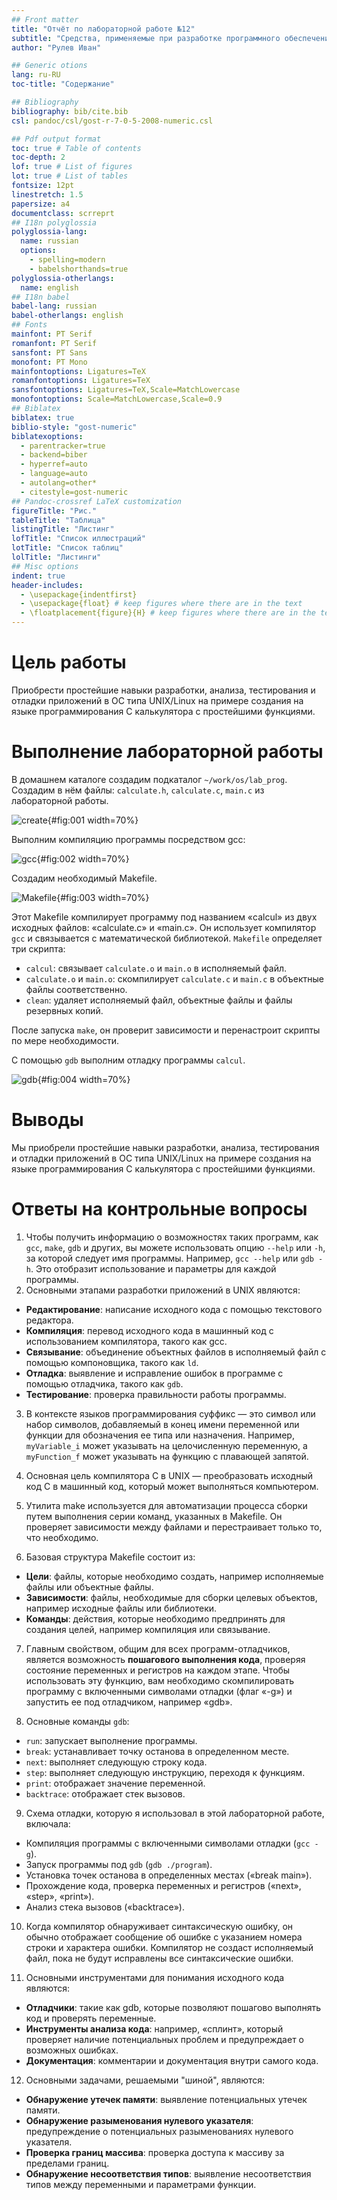 ```yaml
---
## Front matter
title: "Отчёт по лабораторной работе №12"
subtitle: "Средства, применяемые при разработке программного обеспечения в ОС типа UNIX/Linux"
author: "Рулев Иван"

## Generic otions
lang: ru-RU
toc-title: "Содержание"

## Bibliography
bibliography: bib/cite.bib
csl: pandoc/csl/gost-r-7-0-5-2008-numeric.csl

## Pdf output format
toc: true # Table of contents
toc-depth: 2
lof: true # List of figures
lot: true # List of tables
fontsize: 12pt
linestretch: 1.5
papersize: a4
documentclass: scrreprt
## I18n polyglossia
polyglossia-lang:
  name: russian
  options:
	- spelling=modern
	- babelshorthands=true
polyglossia-otherlangs:
  name: english
## I18n babel
babel-lang: russian
babel-otherlangs: english
## Fonts
mainfont: PT Serif
romanfont: PT Serif
sansfont: PT Sans
monofont: PT Mono
mainfontoptions: Ligatures=TeX
romanfontoptions: Ligatures=TeX
sansfontoptions: Ligatures=TeX,Scale=MatchLowercase
monofontoptions: Scale=MatchLowercase,Scale=0.9
## Biblatex
biblatex: true
biblio-style: "gost-numeric"
biblatexoptions:
  - parentracker=true
  - backend=biber
  - hyperref=auto
  - language=auto
  - autolang=other*
  - citestyle=gost-numeric
## Pandoc-crossref LaTeX customization
figureTitle: "Рис."
tableTitle: "Таблица"
listingTitle: "Листинг"
lofTitle: "Список иллюстраций"
lotTitle: "Список таблиц"
lolTitle: "Листинги"
## Misc options
indent: true
header-includes:
  - \usepackage{indentfirst}
  - \usepackage{float} # keep figures where there are in the text
  - \floatplacement{figure}{H} # keep figures where there are in the text
---
```


# Цель работы

Приобрести простейшие навыки разработки, анализа, тестирования и отладки приложений в ОС типа UNIX/Linux на примере создания на языке программирования С калькулятора с простейшими функциями.

# Выполнение лабораторной работы


В домашнем каталоге создадим подкаталог `~/work/os/lab_prog`. Создадим в нём файлы: `calculate.h`, `calculate.c`, `main.c` из лабораторной работы.

![create](image/1.PNG){#fig:001 width=70%}

Выполним компиляцию программы посредством gcc:

![gcc](image/2.PNG){#fig:002 width=70%}

Создадим необходимый Makefile.

![Makefile](image/3.PNG){#fig:003 width=70%}

Этот Makefile компилирует программу под названием «calcul» из двух исходных файлов: «calculate.c» и «main.c». Он использует компилятор `gcc` и связывается с математической библиотекой. `Makefile` определяет три скрипта:

- `calcul`: связывает `calculate.o` и `main.o` в исполняемый файл.
- `calculate.o` и `main.o`: скомпилирует `calculate.c` и `main.c` в объектные файлы соответственно.
- `clean`: удаляет исполняемый файл, объектные файлы и файлы резервных копий.

После запуска `make`, он проверит зависимости и перенастроит скрипты по мере необходимости.

С помощью `gdb` выполним отладку программы `calcul`.

![gdb](image/4.PNG){#fig:004 width=70%}

# Выводы

Мы приобрели простейшие навыки разработки, анализа, тестирования и отладки приложений в ОС типа UNIX/Linux на примере создания на языке программирования С калькулятора с простейшими функциями.

# Ответы на контрольные вопросы

1. Чтобы получить информацию о возможностях таких программ, как `gcc`, `make`, `gdb` и других, вы можете использовать опцию `--help` или `-h`, за которой следует имя программы. Например, `gcc --help` или `gdb -h`. Это отобразит использование и параметры для каждой программы.
2. Основными этапами разработки приложений в UNIX являются:

- **Редактирование**: написание исходного кода с помощью текстового редактора.
- **Компиляция**: перевод исходного кода в машинный код с использованием компилятора, такого как gcc.
- **Связывание**: объединение объектных файлов в исполняемый файл с помощью компоновщика, такого как `ld`.
- **Отладка**: выявление и исправление ошибок в программе с помощью отладчика, такого как `gdb`.
- **Тестирование**: проверка правильности работы программы.

3. В контексте языков программирования суффикс — это символ или набор символов, добавляемый в конец имени переменной или функции для обозначения ее типа или назначения. Например, `myVariable_i` может указывать на целочисленную переменную, а `myFunction_f` может указывать на функцию с плавающей запятой.

4. Основная цель компилятора C в UNIX — преобразовать исходный код C в машинный код, который может выполняться компьютером.

5. Утилита make используется для автоматизации процесса сборки путем выполнения серии команд, указанных в Makefile. Он проверяет зависимости между файлами и перестраивает только то, что необходимо.

6. Базовая структура Makefile состоит из:

- **Цели**: файлы, которые необходимо создать, например исполняемые файлы или объектные файлы.
- **Зависимости**: файлы, необходимые для сборки целевых объектов, например исходные файлы или библиотеки.
- **Команды**: действия, которые необходимо предпринять для создания целей, например компиляция или связывание.

7. Главным свойством, общим для всех программ-отладчиков, является возможность **пошагового выполнения кода**, проверяя состояние переменных и регистров на каждом этапе. Чтобы использовать эту функцию, вам необходимо скомпилировать программу с включенными символами отладки (флаг «-g») и запустить ее под отладчиком, например «gdb».

8. Основные команды `gdb`:

- `run`: запускает выполнение программы.
- `break`: устанавливает точку останова в определенном месте.
- `next`: выполняет следующую строку кода.
- `step`: выполняет следующую инструкцию, переходя к функциям.
- `print`: отображает значение переменной.
- `backtrace`: отображает стек вызовов.

9. Схема отладки, которую я использовал в этой лабораторной работе, включала:

- Компиляция программы с включенными символами отладки (`gcc -g`).
- Запуск программы под `gdb` (`gdb ./program`).
- Установка точек останова в определенных местах («break main»).
- Прохождение кода, проверка переменных и регистров («next», «step», «print»).
- Анализ стека вызовов («backtrace»).

10. Когда компилятор обнаруживает синтаксическую ошибку, он обычно отображает сообщение об ошибке с указанием номера строки и характера ошибки. Компилятор не создаст исполняемый файл, пока не будут исправлены все синтаксические ошибки.

11. Основными инструментами для понимания исходного кода являются:

- **Отладчики**: такие как gdb, которые позволяют пошагово выполнять код и проверять переменные.
- **Инструменты анализа кода**: например, «сплинт», который проверяет наличие потенциальных проблем и предупреждает о возможных ошибках.
- **Документация**: комментарии и документация внутри самого кода.

12. Основными задачами, решаемыми "шиной", являются:

- **Обнаружение утечек памяти**: выявление потенциальных утечек памяти.
- **Обнаружение разыменования нулевого указателя**: предупреждение о потенциальных разыменованиях нулевого указателя.
- **Проверка границ массива**: проверка доступа к массиву за пределами границ.
- **Обнаружение несоответствия типов**: выявление несоответствия типов между переменными и параметрами функции.

